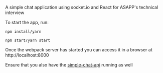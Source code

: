 A simple chat application using socket.io and React for ASAPP's technical interview


To start the app, run:
```
npm install/yarn

npm start/yarn start
```

Once the webpack server has started you can access it in a browser at http://localhost:8000

Ensure that you also have the [simple-chat-api](https://github.com/kentandlime/simple-chat-api) running as well
